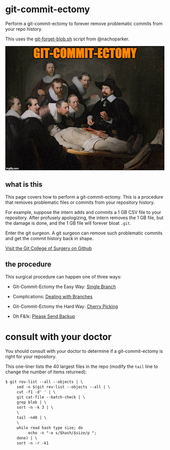 # git-commit-ectomy

Perform a git-commit-ectomy to forever remove problematic commits from your repo history.

This uses the [git-forget-blob.sh](https://tinyurl.com/git-commit-ectomy) script from @nachoparker.

![git-commit-ectomy main banner image](/img/git-commit-ectomy.jpg)
## what is this

This page covers how to perform a git-commit-ectomy.
This is a procedure that removes problematic files or
commits from your repository history. 

For example, suppose the intern adds and commits a 1 GB 
CSV file to your repository. After profusely apologizing,
the intern removes the 1 GB file, but the damage is done,
and the 1 GB file will forever bloat `.git`.

Enter the git surgeon. A git surgeon can remove such 
problematic commits and get the commit history back in 
shape.

[Visit the Git College of Surgery on Github](https://github.com/git-college-of-surgery)

## the procedure

This surgical procedure can happen one of three ways:

* Git-Commit-Ectomy the Easy Way: [Single Branch](easy.md)

* Complications: [Dealing with Branches](branches.md)

* Git-Commit-Ectomy the Hard Way: [Cherry Picking](cherrypicking.md)

* Oh F&!k: [Please Send Backup](ohfk.md)


# consult with your doctor

You should consult with your doctor to determine if a 
git-commit-ectomy is right for your repository.

This one-liner lists the 40 largest files in the repo
(modify the `tail` line to change the number of items
returned):

```
$ git rev-list --all --objects | \
     sed -n $(git rev-list --objects --all | \
     cut -f1 -d' ' | \
     git cat-file --batch-check | \
     grep blob | \
     sort -n -k 3 | \
     \
     tail -n40 | \
     \
     while read hash type size; do
          echo -n "-e s/$hash/$size/p ";
     done) | \
     sort -n -r -k1 
```


